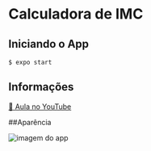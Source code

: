 # Calculadora de IMC

## Iniciando o App

```
$ expo start
```

## Informações

[📕 Aula no YouTube](https://youtu.be/RdcguVta_bs)

##Aparência

![imagem do app](https://github.com/jessica-leme/programador-BR-reactNative/blob/main/imc-calculator-img.png)
